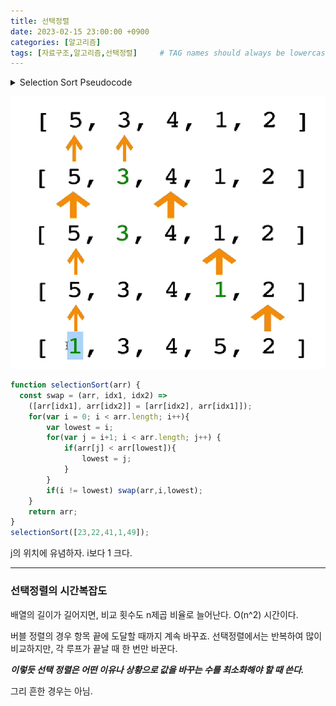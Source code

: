 ```yaml
---
title: 선택정렬
date: 2023-02-15 23:00:00 +0900
categories: [알고리즘]
tags: [자료구조,알고리즘,선택정렬]     # TAG names should always be lowercase
---
```


<details>
<summary>Selection Sort Pseudocode</summary>
<div markdown="1">       
- 순환하며 더작은 값을 찾을 때 최솟값으로 저장한다. 
- 값 자체를 저장하는 것이 아니라 *<u>인덱스를 저장한다.</u>* 
- 순환이 끝나면 *<u>최소값을 앞으로 보낸다.</u>* 
- 시작 값이 이미 최소값이라면 swap로직 실행할 필요 없다.
</div>
</details>

![selectionSort](/assets/img/selection-sort.png)

```javascript
function selectionSort(arr) {
  const swap = (arr, idx1, idx2) => 
    ([arr[idx1], arr[idx2]] = [arr[idx2], arr[idx1]]);
	for(var i = 0; i < arr.length; i++){
		var lowest = i;
		for(var j = i+1; i < arr.length; j++) {
			if(arr[j] < arr[lowest]){
				lowest = j; 
			}
		}
		if(i != lowest) swap(arr,i,lowest);
	}
	return arr;
}
selectionSort([23,22,41,1,49]);
```
j의 위치에 유념하자. i보다 1 크다. 

***

### 선택정렬의 시간복잡도
배열의 길이가 길어지면, 비교 횟수도 n제곱 비율로 늘어난다. 
O(n^2) 시간이다. 

버블 정렬의 경우 항목 끝에 도달할 때까지 계속 바꾸죠. 
선택정렬에서는 반복하여 많이 비교하지만,  각 루프가 끝날 때 한 번만 바꾼다. 

***이렇듯 선택 정렬은 어떤 이유나 상황으로 값을 바꾸는 수를 최소화해야 할 때 쓴다.*** 

그리 흔한 경우는 아님.